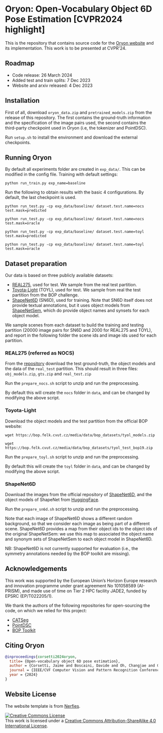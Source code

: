 # Oryon: Open-Vocabulary Object 6D Pose Estimation [CVPR2024 highlight]

This is the repository that contains source code for the [Oryon website](https://jcorsetti.github.io/oryon/) and its implementation.
This work is to be presented at CVPR'24.


## Roadmap

- Code release: 26 March 2024 
- Added test and train splits: 7 Dec 2023
- Website and arxiv released: 4 Dec 2023

## Installation

First of all, download `oryon_data.zip` and `pretrained_models.zip` from the release of this repository.
The first contains the ground-truth information and the specification of the image pairs used, the second contains the third-party checkpoint used in Oryon (i.e, the tokenizer and PointDSC).

Run `setup.sh` to install the environment and download the external checkpoints.

## Running Oryon

By default all experiments folder are created in `exp_data/`.
This can be modified in the config file.
Training with default settings:

`
python run_train.py exp_name=baseline
`

Run the following to obtain results with the basic 4 configurations. By default, the last checkpoint is used.

`python run_test.py -cp exp_data/baseline/ dataset.test.name=nocs test.mask=predicted
`

`python run_test.py -cp exp_data/baseline/ dataset.test.name=nocs test.mask=oracle
`

`python run_test.py -cp exp_data/baseline/ dataset.test.name=toyl test.mask=predicted
`

`python run_test.py -cp exp_data/baseline/ dataset.test.name=toyl test.mask=oracle
`


## Dataset preparation

Our data is based on three publicly available datasets:
- [REAL275](https://github.com/hughw19/NOCS_CVPR2019), used for test. We sample from the real test partition.
- [Toyota-Light](https://bop.felk.cvut.cz/datasets/) (TOYL), used for test. We sample from real the test partition from the BOP challenge. 
- [ShapeNet6D](https://github.com/ethnhe/FS6D-PyTorch) (SN6D), used for training. Note that SN6D itself does not provide textual annotations, but it uses object models from [ShapeNetSem](https://shapenet.org/), which do provide object names and synsets for each object model.

We sample scenes from each dataset to build the training and testing partition (20000 image pairs for SN6D and 2000 for REAL275 and TOYL), and report in the following folder the scene ids and image ids used for each partition.


### REAL275 (referred as NOCS)

From the [repository](https://github.com/hughw19/NOCS_CVPR2019) download the test ground-truth, the object models and the data of the `real_test` partition. This should result in three files: `obj_models.zip`, `gts.zip` and `real_test.zip`

Run the `prepare_nocs.sh` script to unzip and run the preprocessing.

By default this will create the `nocs` folder in `data`, and can be changed by modifying the above script.


### Toyota-Light

Download the object models and the test partition from the official BOP website:

`
wget https://bop.felk.cvut.cz/media/data/bop_datasets/tyol_models.zip
`

`
wget https://bop.felk.cvut.cz/media/data/bop_datasets/tyol_test_bop19.zip
`

Run the `prepare_toyl.sh` script to unzip and run the preprocessing.

By default this will create the `toyl` folder in `data`, and can be changed by modifying the above script.


### ShapeNet6D

Download the images from the official repository of [ShapeNet6D](https://github.com/ethnhe/FS6D-PyTorch), and the object models of ShapeNet from [HuggingFace](https://huggingface.co/datasets/ShapeNet/ShapeNetSem-archive).

Run the `prepare_sn6d.sh` script to unzip and run the preprocessing.

Note that each image of ShapeNet6D shows a different random background, so that we consider each image as being part of a different scene.
ShapeNet6D provides a map from their object ids to the object ids of the original ShapeNetSem: we use this map to associated the object name and synonym sets of ShapeNetSem to each object model in ShapeNet6D.

NB: ShapeNet6D is not currently supported for evaluation (i.e., the symmetry annotations needed by the BOP toolkit are missing).

## Acknowledgements

This work was supported by the European Union’s Horizon Europe research and innovation programme under grant agreement No 101058589 (AI-PRISM), and made use of time on Tier 2 HPC facility JADE2, funded by EPSRC (EP/T022205/1).

We thank the authors of the following repositories for open-sourcing the code, on which we relied for this project:
- [CATSeg](https://github.com/KU-CVLAB/CAT-Seg)
- [PointDSC](https://github.com/XuyangBai/PointDSC)
- [BOP Toolkit](https://github.com/thodan/bop_toolkit)


## Citing Oryon

```BibTeX
@inproceedings{corsetti2024oryon,
  title= {Open-vocabulary object 6D pose estimation}, 
  author = {Corsetti, Jaime and Boscaini, Davide and Oh, Changjae and Cavallaro, Andrea and Poiesi, Fabio},
  journal = {IEEE/CVF Computer Vision and Pattern Recognition Conference (CVPR)},
  year = {2024}
}
```

## Website License
The website template is from [Nerfies](https://github.com/nerfies/nerfies.github.io).

<a rel="license" href="http://creativecommons.org/licenses/by-sa/4.0/"><img alt="Creative Commons License" style="border-width:0" src="https://i.creativecommons.org/l/by-sa/4.0/88x31.png" /></a><br />This work is licensed under a <a rel="license" href="http://creativecommons.org/licenses/by-sa/4.0/">Creative Commons Attribution-ShareAlike 4.0 International License</a>.

